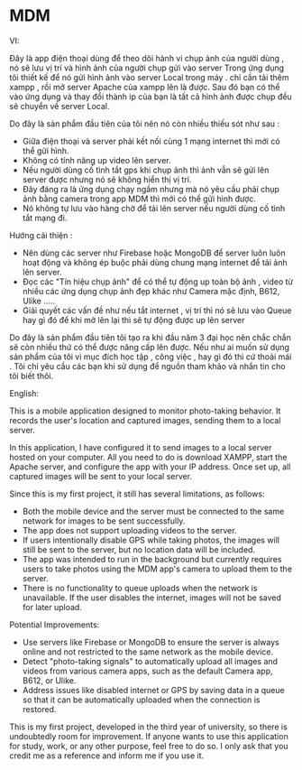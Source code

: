 # MDM
VI:

Đây là app điện thoại dùng để theo dõi hành vi chụp ảnh của người dùng , nó sẽ lưu vị trí và hình ảnh của người chụp gửi vào server
Trong ứng dụng tôi thiết kế để nó gửi hình ảnh vào server Local trong máy . chỉ cần tải thêm xampp , rồi mở server Apache của xampp lên là được.
Sau đó bạn có thể vào ứng dụng và thay đổi thành ip của bạn là tất cả hình ảnh được chụp đều sẽ chuyển về server Local.

Do đây là sản phẩm đầu tiên của tôi nên nó còn nhiều thiếu sót như sau : 
+ Giữa điện thoại và server phải kết nối cùng 1 mạng internet thì mới có thể gửi hình.
+ Không có tính năng up video lên server.
+ Nếu người dùng cố tình tắt gps khi chụp ảnh thì ảnh vẫn sẽ gửi lên server được nhưng nó sẽ không hiển thị vị trí.
+ Đây đáng ra là ứng dụng chạy ngầm nhưng mà nó yêu cầu phải chụp ảnh bằng camera trong app MDM thì mới có thể gửi hình được.
+ Nó không tự lưu vào hàng chờ để tải lên server nếu người dùng cố tình tắt mạng đi.

Hướng cải thiện :
+ Nên dùng các server như Firebase hoặc MongoDB để server luôn luôn hoạt động và không ép buộc phải dùng chung mạng internet để tải ảnh lên server.
+ Đọc các "Tín hiệu chụp ảnh" để có thể tự động up toàn bộ ảnh , video từ nhiều các ứng dụng chụp ảnh đẹp khác như Camera mặc định, B612, Ulike .....
+ Giải quyết các vấn đề như nếu tắt internet , vị trí thì nó sẽ lưu vào Queue hay gì đó để khi mở lên lại thì sẽ tự động được up lên server

Do đây là sản phẩm đầu tiên tôi tạo ra khi đầu năm 3 đại học nên chắc chắn sẽ còn nhiều thứ có thể được nâng cấp lên được. Nếu như ai muốn sử dụng sản phẩm của tôi vì mục đích học tập , công việc , hay gì đó thì cứ thoải mái . Tôi chỉ yêu cầu các bạn khi sử dụng để nguồn tham khảo và nhắn tin cho tôi biết thôi. 

English:

This is a mobile application designed to monitor photo-taking behavior. It records the user's location and captured images, sending them to a local server.

In this application, I have configured it to send images to a local server hosted on your computer. All you need to do is download XAMPP, start the Apache server, and configure the app with your IP address. Once set up, all captured images will be sent to your local server.

Since this is my first project, it still has several limitations, as follows:
+ Both the mobile device and the server must be connected to the same network for images to be sent successfully.
+ The app does not support uploading videos to the server.
+ If users intentionally disable GPS while taking photos, the images will still be sent to the server, but no location data will be included.
+ The app was intended to run in the background but currently requires users to take photos using the MDM app's camera to upload them to the server.
+ There is no functionality to queue uploads when the network is unavailable. If the user disables the internet, images will not be saved for later upload.
  
Potential Improvements:
+ Use servers like Firebase or MongoDB to ensure the server is always online and not restricted to the same network as the mobile device.
+ Detect "photo-taking signals" to automatically upload all images and videos from various camera apps, such as the default Camera app, B612, or Ulike.
+ Address issues like disabled internet or GPS by saving data in a queue so that it can be automatically uploaded when the connection is restored.

This is my first project, developed in the third year of university, so there is undoubtedly room for improvement. If anyone wants to use this application for study, work, or any other purpose, feel free to do so. I only ask that you credit me as a reference and inform me if you use it.
